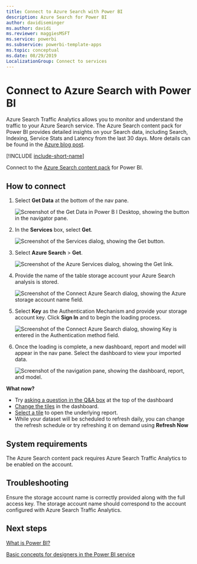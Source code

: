```yaml
---
title: Connect to Azure Search with Power BI
description: Azure Search for Power BI
author: davidiseminger
ms.author: davidi
ms.reviewer: maggiesMSFT
ms.service: powerbi
ms.subservice: powerbi-template-apps
ms.topic: conceptual
ms.date: 08/29/2019
LocalizationGroup: Connect to services
---
```

# Connect to Azure Search with Power BI
Azure Search Traffic Analytics allows you to monitor and understand the traffic to your Azure Search service. The Azure Search content pack for Power BI provides detailed insights on your Search data, including Search, Indexing, Service Stats and Latency from the last 30 days. More details can be found in the [Azure blog post](https://azure.microsoft.com/blog/analyzing-your-azure-search-traffic/).

[!INCLUDE [include-short-name](../includes/service-deprecate-content-packs.md)]

Connect to the [Azure Search content pack](https://app.powerbi.com/getdata/services/azure-search) for Power BI.

## How to connect
1. Select **Get Data** at the bottom of the nav pane.
   
   ![Screenshot of the Get Data in Power B I Desktop, showing the button in the navigator pane.](media/service-connect-to-azure-search/pbi_getdata.png) 
2. In the **Services** box, select **Get**.
   
   ![Screenshot of the Services dialog, showing the Get button.](media/service-connect-to-azure-search/pbi_getservices.png) 
3. Select **Azure Search** \> **Get**.
   
   ![Screenshot of the Azure Services dialog, showing the Get link.](media/service-connect-to-azure-search/azuresearch.png)
4. Provide the name of the table storage account your Azure Search analysis is stored.
   
   ![Screenshot of the Connect Azure Search dialog, showing the Azure storage account name field.](media/service-connect-to-azure-search/params.png)
5. Select **Key** as the Authentication Mechanism and provide your storage account key. Click **Sign In** and to begin the loading process.
   
   ![Screenshot of the Connect Azure Search dialog, showing Key is entered in the Authentication method field.](media/service-connect-to-azure-search/creds.png)
6. Once the loading is complete, a new dashboard, report and model will appear in the nav pane. Select the dashboard to view your imported data.
   
    ![Screenshot of the navigation pane, showing the dashboard, report, and model.](media/service-connect-to-azure-search/dashboard2.png)

**What now?**

* Try [asking a question in the Q&A box](../consumer/end-user-q-and-a.md) at the top of the dashboard
* [Change the tiles](../create-reports/service-dashboard-edit-tile.md) in the dashboard.
* [Select a tile](../consumer/end-user-tiles.md) to open the underlying report.
* While your dataset will be scheduled to refresh daily, you can change the refresh schedule or try refreshing it on demand using **Refresh Now**

## System requirements
The Azure Search content pack requires Azure Search Traffic Analytics to be enabled on the account.

## Troubleshooting
Ensure the storage account name is correctly provided along with the full access key. The storage account name should correspond to the account configured with Azure Search Traffic Analytics.

## Next steps
[What is Power BI?](../fundamentals/power-bi-overview.md)

[Basic concepts for designers in the Power BI service](../fundamentals/service-basic-concepts.md)
